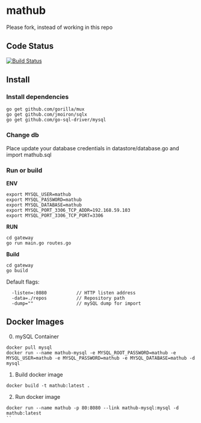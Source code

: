 mathub
======

Please fork, instead of working in this repo


## Code Status
[![Build Status](https://magnum.travis-ci.com/philippfranke/mathub.svg?token=xJ4sKXa1NvaxvBZ52Ap2&branch=master)](https://magnum.travis-ci.com/philippfranke/mathub)

## Install
### Install dependencies
```
go get github.com/gorilla/mux
go get github.com/jmoiron/sqlx
go get github.com/go-sql-driver/mysql
```

### Change db
Place update your database credentials in datastore/database.go and import
mathub.sql

### Run or build
__ENV__
```
export MYSQL_USER=mathub
export MYSQL_PASSWORD=mathub
export MYSQL_DATABASE=mathub
export MYSQL_PORT_3306_TCP_ADDR=192.168.59.103
export MYSQL_PORT_3306_TCP_PORT=3306
```

__RUN__
```
cd gateway
go run main.go routes.go
```
__Build__
```
cd gateway
go build
```

Default flags:
```
  -listen=:8080           // HTTP listen address
  -data=./repos           // Repository path
  -dump=""                // mySQL dump for import
```

## Docker Images

0. mySQL Container
```
docker pull mysql
docker run --name mathub-mysql -e MYSQL_ROOT_PASSWORD=mathub -e MYSQL_USER=mathub -e MYSQL_PASSWORD=mathub -e MYSQL_DATABASE=mathub -d mysql
```

1. Build docker image
```
docker build -t mathub:latest .
```

2. Run docker image
```
docker run --name mathub -p 80:8080 --link mathub-mysql:mysql -d mathub:latest
``

